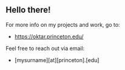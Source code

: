 ## Hello there!

For more info on my projects and work, go to:
- https://oktar.princeton.edu/

Feel free to reach out via email: 
- [mysurname][at][princeton].[edu]
